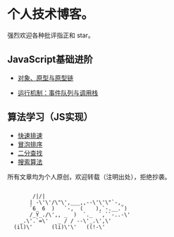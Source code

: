 
# 个人技术博客。

强烈欢迎各种批评指正和 star。

## JavaScript基础进阶
- [对象、原型与原型链](https://github.com/bigdots/blog/issues/1)
<!-- - [面向对象编程]() -->
- [运行机制：事件队列与调用栈](https://github.com/bigdots/blog/issues/5)

## 算法学习（JS实现）
- [快速排速](https://github.com/bigdots/blog/issues/2)
- [冒泡排序](https://github.com/bigdots/blog/issues/6)
- [二分查找](https://github.com/bigdots/blog/issues/3)
- [搜索算法](https://github.com/bigdots/blog/issues/4)


所有文章均为个人原创，欢迎转载（注明出处），拒绝抄袭。


```

        /|/|
       | -\'\'/\"\',___,,--\'\'\"`-,_
       `6_ 6  )   `-,  (    ),`-.__.`)
       /_Y_./\',, _  )  `._  `,``-..-\'
    _.\'.`=\'   _ / / --\'_.\',\'
  (il)\'      (li)\'\'   ((!-\'

```